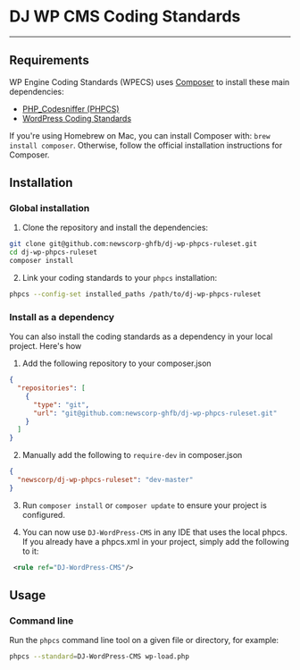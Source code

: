 # DJ WP CMS Coding Standards 

---

## Requirements

WP Engine Coding Standards (WPECS) uses [Composer](https://getcomposer.org/) to install these main dependencies:

* [PHP_Codesniffer (PHPCS)](https://github.com/squizlabs/PHP_CodeSniffer)
* [WordPress Coding Standards](https://github.com/WordPress/WordPress-Coding-Standards)

If you're using Homebrew on Mac, you can install Composer with: `brew install composer`. Otherwise, follow the 
official installation instructions for Composer.

## Installation

### Global installation

1. Clone the repository and install the dependencies:

```bash
git clone git@github.com:newscorp-ghfb/dj-wp-phpcs-ruleset.git
cd dj-wp-phpcs-ruleset
composer install
```

2. Link your coding standards to your `phpcs` installation:

```bash
phpcs --config-set installed_paths /path/to/dj-wp-phpcs-ruleset
```

### Install as a dependency

You can also install the coding standards as a dependency in your local project. Here's how

1. Add the following repository to your composer.json

```json
{
  "repositories": [
    {
      "type": "git",
      "url": "git@github.com:newscorp-ghfb/dj-wp-phpcs-ruleset.git"
    }
  ]
}
```

2. Manually add the following to `require-dev` in composer.json

```json
{
  "newscorp/dj-wp-phpcs-ruleset": "dev-master"
}
```

3. Run `composer install` or `composer update` to ensure your project is configured.

4. You can now use `DJ-WordPress-CMS` in any IDE that uses the local phpcs. If you already have a phpcs.xml in 
your project, simply add the following to it:

```xml
 <rule ref="DJ-WordPress-CMS"/>
 ```

## Usage

### Command line

Run the `phpcs` command line tool on a given file or directory, for example:

```bash
phpcs --standard=DJ-WordPress-CMS wp-load.php
```
